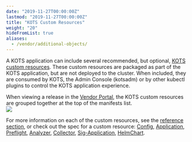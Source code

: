 ```yaml
---
date: "2019-11-27T00:00:00Z"
lastmod: "2019-11-27T00:00:00Z"
title: "KOTS Custom Resources"
weight: "20"
hideFromList: true
aliases: 
  - /vendor/additional-objects/
---
```


A KOTS application can include several recommended, but optional, [KOTS custom resources](/reference/v1beta1/). These custom resources are packaged as part of the KOTS application, but are not deployed to the cluster. When included, they are consumed by KOTS, the Admin Console (kotsadm) or by other kubectl plugins to control the KOTS application experience.

When viewing a release in the [Vendor Portal](https://vendor.replicated.com/releases/), the KOTS custom resources are grouped together at the top of the manifests list.  
![](/images/kots-custom-resources.png)

For more information on each of the custom resources, see the [reference section](/reference/v1beta1/), or check out the spec for a custom resource: [Config](/reference/v1beta1/config/), [Application](/reference/v1beta1/application), [Preflight](/reference/v1beta1/preflight), [Analyzer](/reference/v1beta1/support-bundle#analyzer), [Collector](/reference/v1beta1/support-bundle#collector), [Sig-Application](/reference/v1beta1/k8s-sig-application), [HelmChart](/reference/v1beta1/helmchart/).
